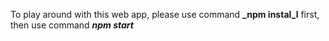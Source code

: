 To play around with this web app, please use command **_npm instal_l** first, then use command **_npm start_**

